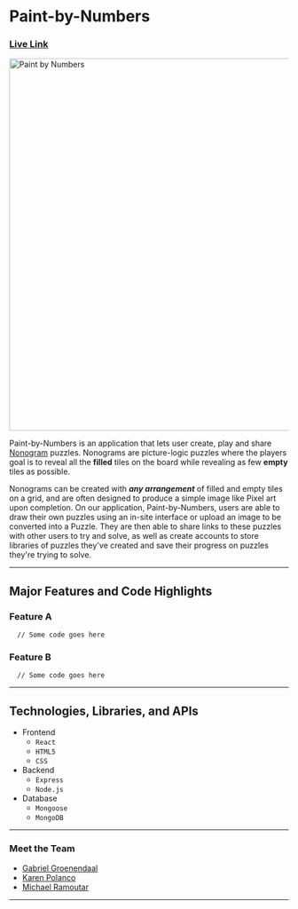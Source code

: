 # Paint-by-Numbers
### [Live Link](https://paint-by-number.herokuapp.com/#/?/)
<img width="671" alt="Paint by Numbers" src="https://user-images.githubusercontent.com/36039557/180854871-53b0a8dc-7257-4a25-a6cd-ec9049bc0c17.png">

Paint-by-Numbers is an application that lets user create, play and share [Nonogram](https://en.wikipedia.org/wiki/Nonogram) puzzles. Nonograms are picture-logic puzzles where the players goal is to reveal all the **filled** tiles on the board while revealing as few **empty** tiles as possible.  

Nonograms can be created with ***any arrangement*** of filled and empty tiles on a grid, and are often designed to produce a simple image like Pixel art upon completion. On our application, Paint-by-Numbers, users are able to draw their own puzzles using an in-site interface or upload an image to be converted into a Puzzle. They are then able to share links to these puzzles with other users to try and solve, as well as create accounts to store libraries of puzzles they've created and save their progress on puzzles they're trying to solve. 


***

## Major Features and Code Highlights
### Feature A
```
  // Some code goes here
```
### Feature B
```
  // Some code goes here
```
***

## Technologies, Libraries, and APIs
- Frontend
   - ```React```
   - ```HTML5```
   - ```CSS```
- Backend
   - ```Express```
   - ```Node.js```
- Database 
   - ```Mongoose```
   - ```MongoDB```

***

### Meet the Team
* [Gabriel Groenendaal]()
* [Karen Polanco]()
* [Michael Ramoutar]()

***
<!--
## Features
* User Accounts 
  * Frontend User Auth
  * Library
     * Authored Puzzles
     * Saved Puzzles
* Puzzles 
  * Create Puzzle
  * Edit Puzzle 
  * Share Puzzle 
  * Access Puzzle
* Puzzle Generator
  * Generate Random Puzzle 
  * Select Random Puzzle from Library  
  
## Stretch Features
* Puzzle Drawer
  * 

## Puzzle 
- "Board": stores which of the tiles is positive or negative 
- "Tiles": stores what image or visual is underneath a specific tile 
- "Numbers": the hints on the edge of the board informed by the board
- "Original Image": the original image to display after the puzzle is solved
- "Author"
- "Difficulty"
- "Size"



- database (mongoDB and express)
- pixelation library (react-pixilate)
- AWS (cloud storage)
- heroku (deployment) -->
